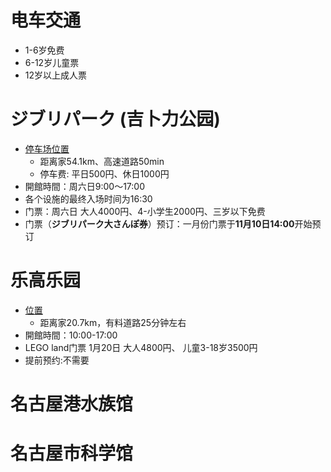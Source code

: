 # 电车交通
- 1-6岁免费
- 6-12岁儿童票
- 12岁以上成人票
  
# ジブリパーク (吉卜力公园)
- [停车场位置](https://maps.app.goo.gl/AmzWBoDAFSM5QP598)
  - 距离家54.1km、高速道路50min
  - 停车费: 平日500円、休日1000円
- 開館時間：周六日9:00～17:00
- 各个设施的最终入场时间为16:30
- 门票：周六日 大人4000円、4-小学生2000円、三岁以下免费
- 门票（**ジブリパーク大さんぽ券**）预订：一月份门票于**11月10日14:00**开始预订
  
# 乐高乐园
- [位置](https://maps.app.goo.gl/4wB22q6sTJD7oBQ96)
  - 距离家20.7km，有料道路25分钟左右
- 開館時間：10:00-17:00
- LEGO land门票 1月20日 大人4800円、 儿童3-18岁3500円
- 提前预约:不需要
# 名古屋港水族馆
# 名古屋市科学馆
